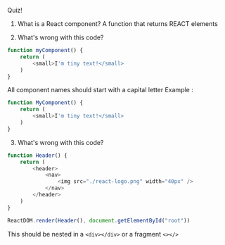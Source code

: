 Quiz!

1. What is a React component?
A function that returns REACT elements

2. What's wrong with this code?
```js
function myComponent() {
    return (
        <small>I'm tiny text!</small>
    )
}
```
All component names should start with a capital letter
Example :
```js
function MyComponent() {
    return (
        <small>I'm tiny text!</small>
    )
}
```

3. What's wrong with this code?
```js
function Header() {
    return (
        <header>
            <nav>
                <img src="./react-logo.png" width="40px" />
            </nav>
        </header>
    )
}

ReactDOM.render(Header(), document.getElementById("root"))
```
This should be nested in a `<div></div>` or a fragment `<></>`
